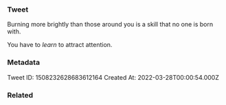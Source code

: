 ### Tweet
Burning more brightly than those around you is a skill that no one is born with.

You have to *learn* to attract attention.

### Metadata
Tweet ID: 1508232628683612164
Created At: 2022-03-28T00:00:54.000Z

### Related

